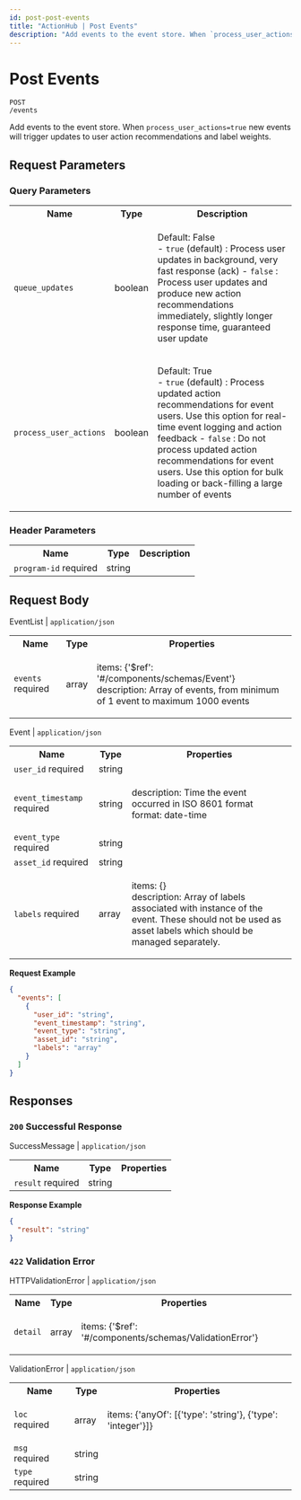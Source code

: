 ```yaml
---
id: post-post-events
title: "ActionHub | Post Events"
description: "Add events to the event store. When `process_user_actions=true` new events will trigger updates to user action recommendations and label weights."
---
```

# Post Events
<code class='method-name'><span class='post'>POST</span> /events</code>

Add events to the event store. When `process_user_actions=true` new events will trigger updates to user action recommendations and label weights.

## Request Parameters 

### Query Parameters  
<table class='openapi-table'><tr><th>Name</th><th>Type</th><th>Description</th></tr><tr><td><code>queue_updates</code></td><td>boolean</td><td>

Default: False<br/>- `true` (default) : Process user updates in background, very fast response (ack) - `false` : Process user updates and produce new action recommendations immediately, slightly longer response time, guaranteed user update 

</td></tr><tr><td><code>process_user_actions</code></td><td>boolean</td><td>

Default: True<br/>- `true` (default) : Process updated action recommendations for event users. Use this option for real-time event logging and action feedback - `false` : Do not process updated action recommendations for event users. Use this option for bulk loading or back-filling a large number of events 

</td></tr></table>


### Header Parameters  
<table class='openapi-table'><tr><th>Name</th><th>Type</th><th>Description</th></tr><tr><td><code>program-id</code> <span class='required'>required</span></td><td>string</td><td>



</td></tr></table>

## Request Body  

EventList | `application/json`  
<table class='openapi-table'><tr><th>Name</th><th>Type</th><th>Properties</th></tr><tr><td><code>events</code> <span class='required'>required</span></td><td>array</td><td>

items: {'$ref': '#/components/schemas/Event'}<br/>description: Array of events, from minimum of 1 event to maximum 1000 events<br/>
</td></tr></table>

Event | `application/json`  
<table class='openapi-table'><tr><th>Name</th><th>Type</th><th>Properties</th></tr><tr><td><code>user_id</code> <span class='required'>required</span></td><td>string</td><td>


</td></tr><tr><td><code>event_timestamp</code> <span class='required'>required</span></td><td>string</td><td>

description: Time the event occurred in ISO 8601 format<br/>format: date-time<br/>
</td></tr><tr><td><code>event_type</code> <span class='required'>required</span></td><td>string</td><td>


</td></tr><tr><td><code>asset_id</code> <span class='required'>required</span></td><td>string</td><td>


</td></tr><tr><td><code>labels</code> <span class='required'>required</span></td><td>array</td><td>

items: {}<br/>description: Array of labels associated with instance of the event. These should not be used as asset labels which should be managed separately.<br/>
</td></tr></table>


**Request Example**  

```json
{
  "events": [
    {
      "user_id": "string",
      "event_timestamp": "string",
      "event_type": "string",
      "asset_id": "string",
      "labels": "array"
    }
  ]
}
```

## Responses  

### `200` Successful Response

SuccessMessage | `application/json`  
<table class='openapi-table'><tr><th>Name</th><th>Type</th><th>Properties</th></tr><tr><td><code>result</code> <span class='required'>required</span></td><td>string</td><td>


</td></tr></table>


**Response Example**  

```json
{
  "result": "string"
}
```

### `422` Validation Error

HTTPValidationError | `application/json`  
<table class='openapi-table'><tr><th>Name</th><th>Type</th><th>Properties</th></tr><tr><td><code>detail</code></td><td>array</td><td>

items: {'$ref': '#/components/schemas/ValidationError'}<br/>
</td></tr></table>

ValidationError | `application/json`  
<table class='openapi-table'><tr><th>Name</th><th>Type</th><th>Properties</th></tr><tr><td><code>loc</code> <span class='required'>required</span></td><td>array</td><td>

items: {'anyOf': [{'type': 'string'}, {'type': 'integer'}]}<br/>
</td></tr><tr><td><code>msg</code> <span class='required'>required</span></td><td>string</td><td>


</td></tr><tr><td><code>type</code> <span class='required'>required</span></td><td>string</td><td>


</td></tr></table>

